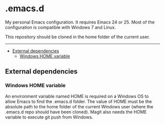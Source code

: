 # .emacs.d

My personal Emacs configuration. It requires Emacs 24 or 25. Most of the configuration is compatible with Windows 7 and Linux. 

This repository should be cloned in the home folder of the current user.

***

- [External dependencies](#external-dependencies)
  - [Windows HOME variable](#windows-home-variable)

## External dependencies

### Windows HOME variable

An environment variable named HOME is required on a Windows OS to allow Emacs to find the .emacs.d folder. The value of HOME must be the absolute path to the home folder of the current Windows user (where the .emacs.d repo should have been cloned). Magit also needs the HOME variable to execute git push from Windows.
